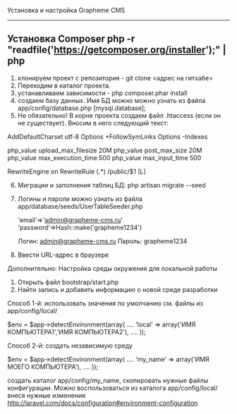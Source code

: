 Установка и настройка Grapheme CMS

----------------------------------------------------------------------------------------------------
Установка Composer
php -r "readfile('https://getcomposer.org/installer');" | php
----------------------------------------------------------------------------------------------------

1) клонируем проект с репозитория - git clone <адрес на гитхабе>
2) Переходим в каталог проекта.
3) устанавливаем зависимости - php composer.phar install
4) создаем базу данных. Имя БД можно можно узнать из файла app/config/database.php [mysql.database];
5) Не обязательно! В корне проекта создаем файл .htaccess (если он не существует). Вносим в него следующий текст:

AddDefaultCharset utf-8
Options +FollowSymLinks
Options -Indexes

php_value upload_max_filesize 20M
php_value post_max_size 20M
php_value max_execution_time 500
php_value max_input_time 500

<IfModule mod_rewrite.c>
    RewriteEngine on
	RewriteRule (.*) /public/$1 [L]
</IfModule>

6) Миграции и заполнения таблиц БД: php artisan migrate --seed
7) Логины и пароли можно узнать из файла app/database/seeds/UserTableSeeder.php

    'email'=>'admin@grapheme-cms.ru'
    'password'=>Hash::make('grapheme1234')

    Логин: admin@grapheme-cms.ru
    Пароль: grapheme1234

8) Ввести URL-адрес в браузере

Дополнительно:
Настройка среды окружения для локальной работы
1) Открыть файл bootstrap/start.php
2) Найти запись и добавить информацию о новой среде разработки

Способ 1-й: использовать значения по умолчанию см. файлы из app/config/local/

$env = $app->detectEnvironment(array(
    ....
    'local' => array('ИМЯ КОМПЬЮТЕРА1','ИМЯ КОМПЬЮТЕРА2'),
    ....
));

Способ 2-й: создать независимую среду

$env = $app->detectEnvironment(array(
    ....
    'my_name' => array('ИМЯ МОЕГО КОМПЬЮТЕРА'),
    ....
));

создать каталог app/config/my_name, скопировать нужные файлы конфигурации. Можно воспользоваться из каталога app/config/local/ внеся нужные изменения
http://laravel.com/docs/configuration#environment-configuration